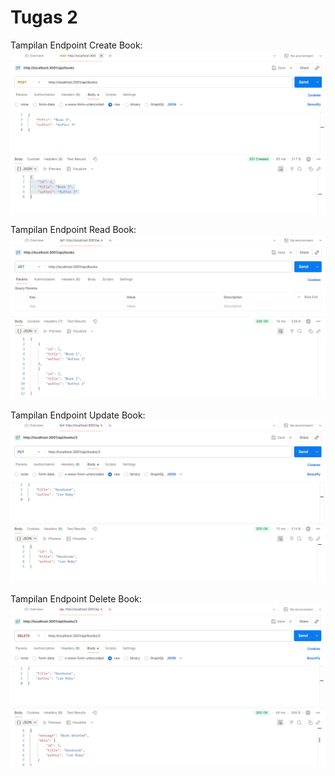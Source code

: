 # Tugas 2

Tampilan Endpoint Create Book:
![Tampilan Endpoint Create](ss/endpoint_create.png)

Tampilan Endpoint Read Book:
![Tampilan Endpoint Read](ss/endpoint_read.png)

Tampilan Endpoint Update Book:
![Tampilan Endpoint Update](ss/endpoint_update.png)

Tampilan Endpoint Delete Book:
![Tampilan Endpoint Delete](ss/endpoint_delete.png)